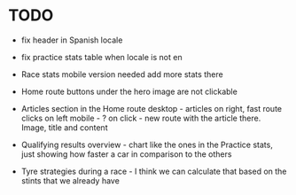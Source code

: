 # TODO

- fix header in Spanish locale
- fix practice stats table when locale is not en

- Race stats
  mobile version needed
  add more stats there

- Home route
  buttons under the hero image are not clickable

- Articles section in the Home route
  desktop - articles on right, fast route clicks on left
  mobile - ?
  on click - new route with the article there. Image, title and content

- Qualifying results overview - chart like the ones in the Practice stats, just showing how faster a car in comparison to the others

- Tyre strategies during a race - I think we can calculate that based on the stints that we already have
